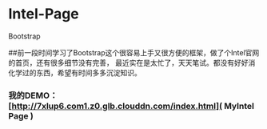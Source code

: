 # Intel-Page
Bootstrap

##前一段时间学习了Bootstrap这个很容易上手又很方便的框架，做了个Intel官网的首页，还有很多细节没有完善，
最近实在是太忙了，天天笔试。都没有好好消化学过的东西，希望有时间多多沉淀知识。

### 我的DEMO： [http://7xlup6.com1.z0.glb.clouddn.com/index.html]( MyIntel Page )
